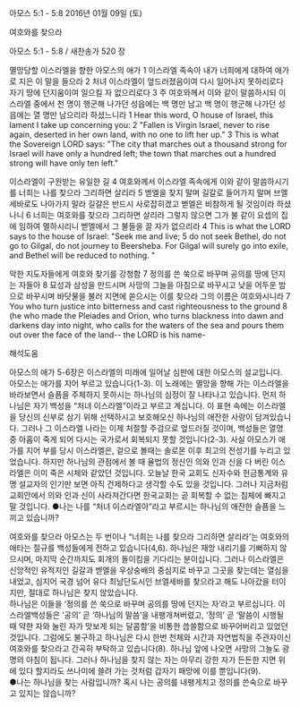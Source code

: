 아모스 5:1 - 5:8 
2016년 01월 09일 (토)

여호와를 찾으라



아모스 5:1 - 5:8 / 새찬송가 520 장

멸망당할 이스라엘을 향한 아모스의 애가
1 이스라엘 족속아 내가 너희에게 대하여 애가로 지은 이 말을 들으라 2 처녀 이스라엘이 엎드러졌음이여 다시 일어나지 못하리로다 자기 땅에 던지움이여 일으킬 자 없으리로다 3 주 여호와께서 이와 같이 말씀하시되 이스라엘 중에서 천 명이 행군해 나가던 성읍에는 백 명만 남고 백 명이 행군해 나가던 성읍에는 열 명만 남으리라 하셨느니라
1 Hear this word, O house of Israel, this lament I take up concerning you: 2 "Fallen is Virgin Israel, never to rise again, deserted in her own land, with no one to lift her up." 3 This is what the Sovereign LORD says: "The city that marches out a thousand strong for Israel will have only a hundred left; the town that marches out a hundred strong will have only ten left." 

이스라엘이 구원받는 유일한 길
4 여호와께서 이스라엘 족속에게 이와 같이 말씀하시기를 너희는 나를 찾으라 그리하면 살리라 5 벧엘을 찾지 말며 길갈로 들어가지 말며 브엘세바로도 나아가지 말라 길갈은 반드시 사로잡히겠고 벧엘은 비참하게 될 것임이라 하셨나니 6 너희는 여호와를 찾으라 그리하면 살리라 그렇지 않으면 그가 불 같이 요셉의 집에 임하여 멸하시리니 벧엘에서 그 불들을 끌 자가 없으리라
4 This is what the LORD says to the house of Israel: "Seek me and live; 5 do not seek Bethel, do not go to Gilgal, do not journey to Beersheba. For Gilgal will surely go into exile, and Bethel will be reduced to nothing. " 

악한 지도자들에게 여호와 찾기를 강청함
7 정의를 쓴 쑥으로 바꾸며 공의를 땅에 던지는 자들아 8 묘성과 삼성을 만드시며 사망의 그늘을 아침으로 바꾸시고 낮을 어두운 밤으로 바꾸시며 바닷물을 불러 지면에 쏟으시는 이를 찾으라 그의 이름은 여호와시니라
7 You who turn justice into bitterness and cast righteousness to the ground 8 (he who made the Pleiades and Orion, who turns blackness into dawn and darkens day into night, who calls for the waters of the sea and pours them out over the face of the land-- the LORD is his name-

해석도움





아모스의 애가 
5-6장은 이스라엘의 미래에 일어날 심판에 대한 아모스의 설교입니다. 아모스는 애가를 지어 부르고 있습니다(1-3). 이 노래에는 멸망을 향해 가는 이스라엘을 바라보면서 슬픔을 주체하지 못하시는 하나님의 심정이 잘 나타나고 있습니다. 먼저 하나님은 자기 백성을 “처녀 이스라엘”이라고 부르고 계십니다. 이 표현 속에는 이스라엘을 당신의 신부로 삼기 위해 선택하시고 보호해오신 하나님의 애잔한 사랑이 담겨있습니다. 그러나 그 이스라엘 나라는 이제 처절할 주검으로 엎드러질 것이며, 백성들은 열명 중 아홉이 죽게 되어 다시는 국가로서 회복되지 못할 것입니다(2-3). 사실  아모스가 애가를 지어 부를 당시 이스라엘은, 겉으로 볼때는 솔로몬 이후 최고의 전성기를 누리고 있었습니다. 하지만 하나님의 관점에서 볼 때 율법의 정신인 의와 인과 신을 다 버린 이스라엘은 이미 죽은 시체와 같았던 것입니다. 오늘날 한국 교회도 신자수와 헌금통계와 유명 설교자의 인기만 보면 아직 건제하다고 생각할 수도 있을 것입니다. 그러나 지금처럼 교회안에서 의와 인과 신이 사라져간다면 한국교회는 곧 회복할 수 없는 침체에 빠지고 말 것입니다.
●나는 나를 “처녀 이스라엘아”라고 부르시는 하나님의 애잔한 슬픔을 느끼고 있습니까? 

여호와를 찾으라 
아모스는 두 번이나 “너희는 나를 찾으라 그리하면 살리라’는 여호와의 애타는 절규를 백성들에게 전하고 있습니다(4,6). 하나님은 재앙 내리기를 기뻐하지 않으시며, 마지막 순간까지도 회개의 돌이킴을 기다리는 분이십니다. 그러나 이스라엘은 신앙적인 유적지인 길갈과 벧엘을 우상숭배의 중심지로 바꾸고 그곳을 찾는데는 열심을 내었고, 심지어 국경 넘어 유다 최남단도시인 브엘세바를 찾으라고 해도 나아갔을 터이지만, 절대로 하나님은 찾지 않았습니다.  
하나님은 이들을 ‘정의를 쓴 쑥으로 바꾸며 공의를 땅에 던지는 자’라고 부르십니다. 이스라엘백성들은 ‘공의’ 곧 ‘하나님의 말씀’을 내팽개쳐버렸고, ‘정의’ 곧 ‘말씀이 시행될 때 약한 자와 눌린 자가 맛보게 되는 달콤함’을 비통한 씁쓸함으로 바꾸어버리고 있었던 것입니다. 
그럼에도 불구하고 하나님은 다시 한번 천체와 시간과 자연법칙을 주관자이신 여호와를 찾으라고 간곡히 부탁하고 있습니다(8). 하나님 앞에 나오면 사망의 그늘도 광명의 아침이 됩니다. 그러나 하나님을 찾지 않는 자는 아무리 강한 자가 든든한 지면 위에 있다 할지라도 쓰나미에 쓸려 가는 것처럼 갑자기 패망에 이를 뿐입니다(9).    
●나는 하나님을 찾는 사람입니까? 혹시 나는 공의를 내팽게치고 정의를 쓴숙으로 바꾸고 있지는 않습니까?